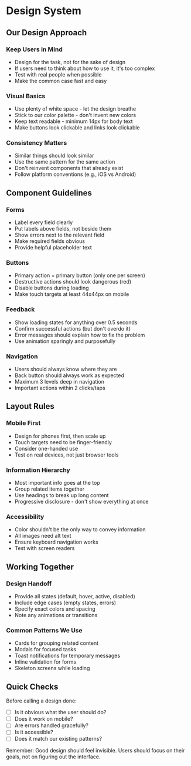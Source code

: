 # Design System

## Our Design Approach

### Keep Users in Mind
- Design for the task, not for the sake of design
- If users need to think about how to use it, it's too complex
- Test with real people when possible
- Make the common case fast and easy

### Visual Basics
- Use plenty of white space - let the design breathe
- Stick to our color palette - don't invent new colors
- Keep text readable - minimum 14px for body text
- Make buttons look clickable and links look clickable

### Consistency Matters
- Similar things should look similar
- Use the same pattern for the same action
- Don't reinvent components that already exist
- Follow platform conventions (e.g., iOS vs Android)

## Component Guidelines

### Forms
- Label every field clearly
- Put labels above fields, not beside them
- Show errors next to the relevant field
- Make required fields obvious
- Provide helpful placeholder text

### Buttons
- Primary action = primary button (only one per screen)
- Destructive actions should look dangerous (red)
- Disable buttons during loading
- Make touch targets at least 44x44px on mobile

### Feedback
- Show loading states for anything over 0.5 seconds
- Confirm successful actions (but don't overdo it)
- Error messages should explain how to fix the problem
- Use animation sparingly and purposefully

### Navigation
- Users should always know where they are
- Back button should always work as expected
- Maximum 3 levels deep in navigation
- Important actions within 2 clicks/taps

## Layout Rules

### Mobile First
- Design for phones first, then scale up
- Touch targets need to be finger-friendly
- Consider one-handed use
- Test on real devices, not just browser tools

### Information Hierarchy
- Most important info goes at the top
- Group related items together
- Use headings to break up long content
- Progressive disclosure - don't show everything at once

### Accessibility
- Color shouldn't be the only way to convey information
- All images need alt text
- Ensure keyboard navigation works
- Test with screen readers

## Working Together

### Design Handoff
- Provide all states (default, hover, active, disabled)
- Include edge cases (empty states, errors)
- Specify exact colors and spacing
- Note any animations or transitions

### Common Patterns We Use
- Cards for grouping related content
- Modals for focused tasks
- Toast notifications for temporary messages
- Inline validation for forms
- Skeleton screens while loading

## Quick Checks

Before calling a design done:
- [ ] Is it obvious what the user should do?
- [ ] Does it work on mobile?
- [ ] Are errors handled gracefully?
- [ ] Is it accessible?
- [ ] Does it match our existing patterns?

Remember: Good design should feel invisible. Users should focus on their goals, not on figuring out the interface.